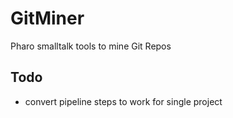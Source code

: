# GitMiner
Pharo smalltalk tools to mine Git Repos

## Todo
- convert pipeline steps to work for single project
